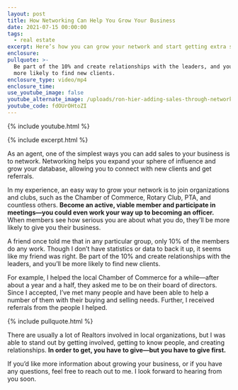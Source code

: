 ```yaml
---
layout: post
title: How Networking Can Help You Grow Your Business
date: 2021-07-15 00:00:00
tags:
  - real estate
excerpt: Here’s how you can grow your network and start getting extra sales.
enclosure:
pullquote: >-
  Be part of the 10% and create relationships with the leaders, and you’ll be
  more likely to find new clients. 
enclosure_type: video/mp4
enclosure_time:
use_youtube_image: false
youtube_alternate_image: /uploads/ron-hier-adding-sales-through-networking-yt.jpg
youtube_code: fdOUrOHtoZI
---
```

{% include youtube.html %}

{% include excerpt.html %}

As an agent, one of the simplest ways you can add sales to your business is to network. Networking helps you expand your sphere of influence and grow your database, allowing you to connect with new clients and get referrals.&nbsp;

In my experience, an easy way to grow your network is to join organizations and clubs, such as the Chamber of Commerce, Rotary Club, PTA, and countless others. **Become an active, viable member and participate in meetings—you could even work your way up to becoming an officer.** When members see how serious you are about what you do, they’ll be more likely to give you their business.

A friend once told me that in any particular group, only 10% of the members do any work. Though I don’t have statistics or data to back it up, it seems like my friend was right. Be part of the 10% and create relationships with the leaders, and you’ll be more likely to find new clients.&nbsp;

For example, I helped the local Chamber of Commerce for a while—after about a year and a half, they asked me to be on their board of directors. Since I accepted, I’ve met many people and have been able to help a number of them with their buying and selling needs. Further, I received referrals from the people I helped.

{% include pullquote.html %}

There are usually a lot of Realtors involved in local organizations, but I was able to stand out by getting involved, getting to know people, and creating relationships. **In order to get, you have to give—but you have to give first.**

If you’d like more information about growing your business, or if you have any questions, feel free to reach out to me. I look forward to hearing from you soon.
